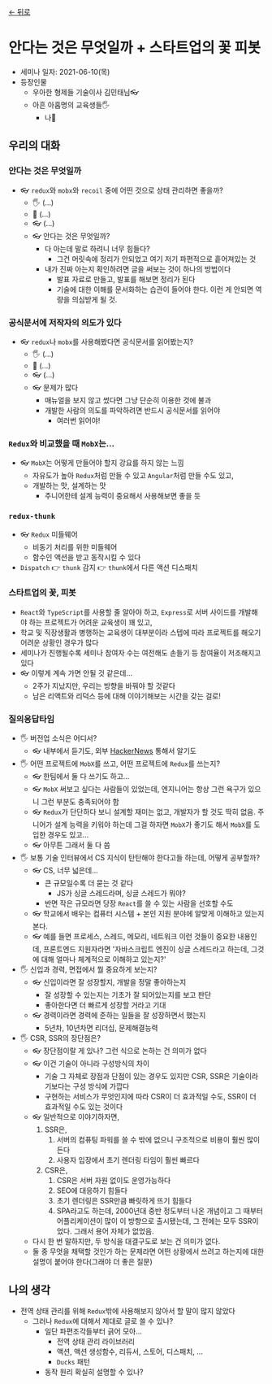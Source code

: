 [← 뒤로](./README.md)

# 안다는 것은 무엇일까 + 스타트업의 꽃 피봇

- 세미나 일자: 2021-06-10(목)
- 등장인물
    - 우아한 형제들 기술이사 김민태님👓
    - 아흔 아홉명의 교육생들🖐
        - 나🥎

## 우리의 대화

### 안다는 것은 무엇일까
- 👓 `redux`와 `mobx`와 `recoil` 중에 어떤 것으로 상태 관리하면 좋을까?
    - 🖐 (...)
    - 🥎 (...)
    - 👓 (...) 
    - 👓 안다는 것은 무엇일까?
        - 다 아는데 말로 하려니 너무 힘들다? 
            - 그건 머릿속에 정리가 안되었고 여기 저기 파편적으로 흩어져있는 것
        - 내가 진짜 아는지 확인하려면 글을 써보는 것이 하나의 방법이다
            - 발표 자료로 만들고, 발표를 해보면 정리가 된다
            - 기술에 대한 이해를 문서화하는 습관이 들어야 한다. 이런 게 안되면 역량을 의심받게 될 것.

### 공식문서에 저작자의 의도가 있다
- 👓 `redux`나 `mobx`를 사용해봤다면 공식문서를 읽어봤는지?
    - 🖐 (...)
    - 🥎 (...)
    - 👓 (...) 
    - 👓 문제가 많다
        - 매뉴얼을 보지 않고 썼다면 그냥 단순히 이용한 것에 불과
        - 개발한 사람의 의도를 파악하려면 반드시 공식문서를 읽어야
            - 여러번 읽어야!

### `Redux`와 비교했을 때 `MobX`는...
- 👓 `MobX`는 어떻게 만들어야 할지 강요를 하지 않는 느낌
    - 자유도가 높아 `Redux`처럼 만들 수 있고 `Angular`처럼 만들 수도 있고,
    - 개발하는 맛, 설계하는 맛 
        - 주니어한테 설계 능력이 중요해서 사용해보면 좋을 듯

### `redux-thunk`
- 👓 `Redux` 미들웨어
    - 비동기 처리를 위한 미들웨어
    - 함수인 액션을 받고 동작시킬 수 있다
- `Dispatch` 👉 `thunk` 감지 👉 `thunk`에서 다른 액션 디스패치

### 스타트업의 꽃, 피봇
- `React`와 `TypeScript`를 사용할 줄 알아야 하고, `Express`로 서버 사이드를 개발해야 하는 프로젝트가 어려운 교육생이 꽤 있고,
- 학교 및 직장생활과 병행하는 교육생이 대부분이라 스텝에 따라 프로젝트를 해오기 어려운 상황인 경우가 많다
- 세미나가 진행될수록 세미나 참여자 수는 여전해도 손들기 등 참여율이 저조해지고 있다 
- 👓 이렇게 계속 가면 안될 것 같은데...
    - 2주가 지났지만, 우리는 방향을 바꿔야 할 것같다
    - 남은 리액트와 리덕스 등에 대해 이야기해보는 시간을 갖는 걸로!  


### 질의응답타임
- 🖐 버전업 소식은 어디서?
    - 👓 내부에서 듣기도, 외부 [HackerNews](https://news.ycombinator.com/news) 통해서 알기도
- 🖐 어떤 프로젝트에 `MobX`를 쓰고, 어떤 프로젝트에 `Redux`를 쓰는지?
    - 👓 한팀에서 둘 다 쓰기도 하고...
    - 👓 `MobX` 써보고 싶다는 사람들이 있었는데, 엔지니어는 항상 그런 욕구가 있으니 그런 부분도 충족되어야 함
    - 👓 `Redux`가 단단하다 보니 설계할 재미는 없고, 개발자가 할 것도 딱히 없음. 주니어가 설계 능력을 키워야 하는데 그걸 하자면 `MobX`가 좋기도 해서 `MobX`를 도입한 경우도 있고...
    - 👓 아무튼 그래서 둘 다 씀 
- 🖐 보통 기술 인터뷰에서 CS 지식이 탄탄해야 한다고들 하는데, 어떻게 공부할까?
    - 👓 CS, 너무 넓은데...
        - 큰 규모일수록 더 묻는 것 같다
            - JS가 싱글 스레드라며, 싱글 스레드가 뭐야?
        - 반면 작은 규모라면 당장 `React`를 쓸 수 있는 사람을 선호할 수도
    - 👓 학교에서 배우는 컴퓨터 시스템 + 본인 지원 분야에 알맞게 이해하고 있는지 본다. 
    - 👓 예를 들면 프로세스, 스레드, 메모리, 네트워크 이런 것들이 중요한 내용인데, 프론트엔드 지원자라면 '자바스크립트 엔진이 싱글 스레드라고 하는데, 그것에 대해 얼마나 체계적으로 이해하고 있는지?'
- 🖐 신입과 경력, 면접에서 뭘 중요하게 보는지?
    - 👓 신입이라면 잘 성장할지, 개발을 정말 좋아하는지 
        - 잘 성장할 수 있는지는 기초가 잘 되어있는지를 보고 판단 
        - 좋아한다면 더 빠르게 성장할 거라고 기대
    - 👓 경력이라면 경력에 준하는 일들을 잘 성장하면서 했는지  
        - 5년차, 10년차면 리더십, 문제해결능력 
- 🖐 CSR, SSR의 장단점은?
    - 👓 장단점이랄 게 있나? 그런 식으로 논하는 건 의미가 없다
    - 👓 이건 기술이 아니라 구성방식의 차이
        - 기술 그 자체로 장점과 단점이 있는 경우도 있지만 CSR, SSR은 기술이라기보다는 구성 방식에 가깝다
        - 구현하는 서비스가 무엇인지에 따라 CSR이 더 효과적일 수도, SSR이 더 효과적일 수도 있는 것이다
    - 👓 일반적으로 이야기하자면,
        1. SSR은, 
            1. 서버의 컴퓨팅 파워를 쓸 수 밖에 없으니 구조적으로 비용이 훨씬 많이 든다
            2. 사용자 입장에서 초기 렌더링 타임이 훨씬 빠르다
        2. CSR은,
            1. CSR은 서버 자원 없이도 운영가능하다
            2. SEO에 대응하기 힘들다
            3. 초기 렌더링은 SSR만큼 빠릿하게 뜨기 힘들다
            4. SPA라고도 하는데, 2000년대 중반 정도부터 나온 개념이고 그 때부터 어플리케이션이 많이 이 방향으로 출시됐는데, 그 전에는 모두 SSR이었다. 그래서 용어 자체가 없었음. 
    - 다시 한 번 말하지만, 두 방식을 대결구도로 보는 건 의미가 없다. 
    - 둘 중 무엇을 채택할 것인가 하는 문제라면 어떤 상황에서 쓰려고 하는지에 대한 설명이 붙어야 한다(그래야 더 좋은 질문)

## 나의 생각
- 전역 상태 관리를 위해 `Redux`밖에 사용해보지 않아서 할 말이 많지 않았다
    - 그러나 `Redux`에 대해서 제대로 글로 쓸 수 있나?
        - 일단 파편조각들부터 긁어 모아...
            - 전역 상태 관리 라이브러리
            - 액션, 액션 생성함수, 리듀서, 스토어, 디스패치, ...
            - `Ducks` 패턴
        - 동작 원리 확실히 설명할 수 있나?
